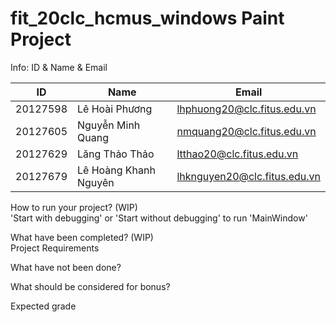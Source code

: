 # fit_20clc_hcmus_windows Paint Project  

Info: ID & Name & Email  

| ID          | Name|Email|
|-------------|---|---|
|20127598     |Lê Hoài Phương|lhphuong20@clc.fitus.edu.vn|
|20127605     |Nguyễn Minh Quang|nmquang20@clc.fitus.edu.vn|
|20127629     |Lăng Thảo Thảo|ltthao20@clc.fitus.edu.vn|
|20127679     |Lê Hoàng Khanh Nguyên|lhknguyen20@clc.fitus.edu.vn|  


How to run your project? (WIP)  
    'Start with debugging' or 'Start without debugging' to run 'MainWindow'

What have been completed? (WIP)  
    Project Requirements  

What have not been done?  
	

What should be considered for bonus?  


Expected grade  
    
